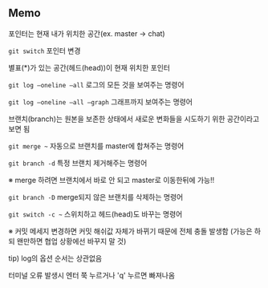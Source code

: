 ## Memo

포인터는 현재 내가 위치한 공간(ex. master → chat)

`git switch` 포인터 변경

별표(*)가 있는 공간(헤드(head))이 현재 위치한 포인터

`git log —oneline —all` 로그의 모든 것을 보여주는 명령어

`git log —oneline —all —graph` 그래프까지 보여주는 명령어

브랜치(branch)는 원본을 보존한 상태에서 새로운 변화들을 시도하기 위한 공간이라고 보면 됨

`git merge ~` 자동으로 브랜치를 master에 합쳐주는 명령어

`git branch -d` 특정 브랜치 제거해주는 명령어

※ merge 하려면 브랜치에서 바로 안 되고 master로 이동한뒤에 가능!!

`git branch -D` merge되지 않은 브랜치를 삭제하는 명령어

`git switch -c ~` 스위치하고 헤드(head)도 바꾸는 명령어

※ 커밋 메세지 변경하면 커밋 해쉬값 자체가 바뀌기 때문에 전체 충돌 발생함 (가능은 하되 왠만하면 협업 상황에선 바꾸지 말 것)

tip) log의 옵션 순서는 상관없음

터미널 오류 발생시 엔터 쭉 누르거나 'q' 누르면 빠져나옴
